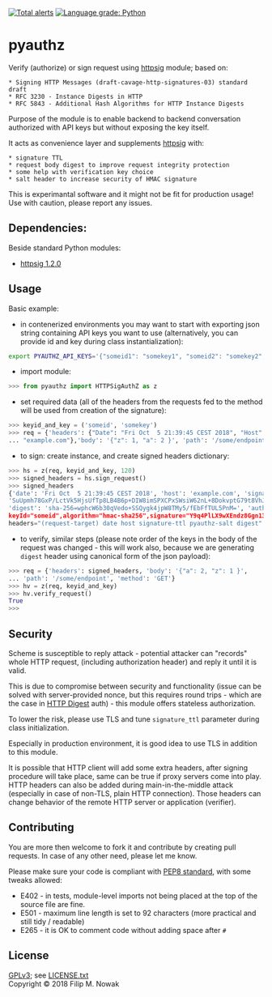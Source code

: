 [![Total alerts](https://img.shields.io/lgtm/alerts/g/filipmnowak/pyauthz.svg?logo=lgtm&logoWidth=18)](https://lgtm.com/projects/g/filipmnowak/pyauthz/alerts/) [![Language grade: Python](https://img.shields.io/lgtm/grade/python/g/filipmnowak/pyauthz.svg?logo=lgtm&logoWidth=18)](https://lgtm.com/projects/g/filipmnowak/pyauthz/context:python)

# pyauthz 

Verify (authorize) or sign request using [httpsig](https://github.com/ahknight/httpsig/) module; based on:

    * Signing HTTP Messages (draft-cavage-http-signatures-03) standard draft
    * RFC 3230 - Instance Digests in HTTP
    * RFC 5843 - Additional Hash Algorithms for HTTP Instance Digests

Purpose of the module is to enable backend to backend conversation authorized with
API keys but without exposing the key itself.

It acts as convenience layer and supplements [httpsig](https://github.com/ahknight/httpsig/) with:

    * signature TTL
    * request body digest to improve request integrity protection
    * some help with verification key choice
    * salt header to increase security of HMAC signature

This is experimantal software and it might not be fit for production usage! Use with caution, please report any issues.

## Dependencies:

Beside standard Python modules:

* [httpsig 1.2.0](https://pypi.python.org/pypi/httpsig/1.2.0)

## Usage

Basic example:

* in contenerized environments you may want to start with exporting json string
  containing API keys you want to use (alternatively, you can provide id and key during class
  instantialization):

```bash
export PYAUTHZ_API_KEYS='{"someid1": "somekey1", "someid2": "somekey2", "someid3": "somekey3"}'
```

* import module:

```python
>>> from pyauthz import HTTPSigAuthZ as z
```

* set required data (all of the headers from the requests fed to the method will be
  used from creation of the signature):

```python
>>> keyid_and_key = ('someid', 'somekey')
>>> req = {'headers': {"Date": "Fri Oct  5 21:39:45 CEST 2018", "Host": 
... "example.com"},'body': '{"z": 1, "a": 2 }', 'path': '/some/endpoint', 'method': 'GET'}
```

* to sign: create instance, and create signed headers dictionary:

```python
>>> hs = z(req, keyid_and_key, 120)
>>> signed_headers = hs.sign_request()
>>> signed_headers
{'date': 'Fri Oct  5 21:39:45 CEST 2018', 'host': 'example.com', 'signature-ttl': '120', 'pyauthz-salt': 
'SuUpmh78GxP/LctVk5HjsUfTp8LB4B6p+DIW8imSPXCPxSWsiW62nL+8DokvptG79t8VhJwxmRKSnetWPwpP7Q==', 
'digest': 'sha-256=wphcW6b30qVedo+SSQygk4jpW8TMy5/fEbFfTUL5PnM=', 'authorization': 'Signature 
keyId="someid",algorithm="hmac-sha256",signature="Y9q4PlLX9wXEndz8Ggn13aiqq23Klk89hF0wbiWLHQc=",
headers="(request-target) date host signature-ttl pyauthz-salt digest"'}
```

* to verify, similar steps (please note order of the keys in the body of the request
was changed - this will work also, because we are generating `digest` header using
canonical form of the json payload):

```python
>>> req = {'headers': signed_headers, 'body': '{"a": 2, "z": 1 }',
... 'path': '/some/endpoint', 'method': 'GET'}
>>> hv = z(req, keyid_and_key)
>>> hv.verify_request()
True
>>>
```

## Security

Scheme is susceptible to reply attack - potential attacker can "records" whole
HTTP request, (including authorization header) and reply it until it is valid.

This is due to compromise between security and functionality (issue can be solved
with server-provided nonce, but this requires round trips - which are the
case in [HTTP Digest](https://en.wikipedia.org/wiki/Digest_access_authentication) auth) -
this module offers stateless authorization.

To lower the risk, please use TLS and tune `signature_ttl` parameter during class
initialization. 

Especially in production environment, it is good idea to use TLS in addition to this module.

It is possible that HTTP client will add some extra headers, after signing procedure will take place, same
can be true if proxy servers come into play.
HTTP headers can also be added during main-in-the-middle attack (especially in case of non-TLS, plain HTTP connection).
Those headers can change behavior of the remote HTTP server or application (verifier).

## Contributing

You are more then welcome to fork it and contribute by creating pull requests.
In case of any other need, please let me know.

Please make sure your code is compliant with [PEP8 standard](https://www.python.org/dev/peps/pep-0008/), with some tweaks allowed:

* E402 - in tests, module-level imports not being placed at the top of the source file are fine.
* E501 - maximum line length is set to 92 characters (more practical and still tidy / readable)
* E265 - it is OK to comment code without adding space after `#`

## License

[GPLv3](https://www.gnu.org/licenses/gpl-3.0.txt); see [LICENSE.txt](LICENSE.txt)  
Copyright © 2018 Filip M. Nowak
